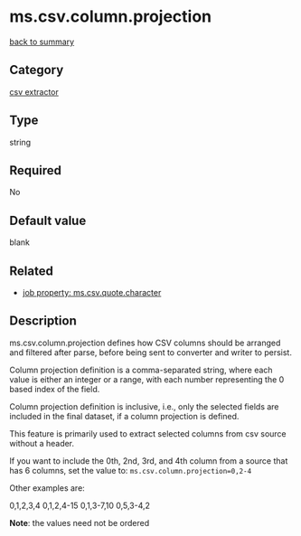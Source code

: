 # ms.csv.column.projection

[back to summary](https://github.com/linkedin/data-integration-library/blob/master/docs/parameters/summary.md)

## Category

[csv extractor](https://github.com/linkedin/data-integration-library/blob/master/docs/parameters/csv-extractor-parameters.md)

## Type

string

## Required

No

## Default value

blank

## Related 
- [job property: ms.csv.quote.character](https://github.com/linkedin/data-integration-library/blob/master/docs/parameters/ms.csv.quote.character.md)

## Description

ms.csv.column.projection defines how CSV columns should be arranged and filtered after parse,
before being sent to converter and writer to persist. 

Column projection definition is a comma-separated string, where each value is either an 
integer or a range, with each number representing the 0 based index of the field.

Column projection definition is inclusive, i.e., only the selected fields are included
in the final dataset, if a column projection is defined.  

This feature is primarily used to extract selected columns from csv source without a header.

If you want to include the 0th, 2nd, 3rd, and 4th column from a source that has 6 columns, 
set the value to: `ms.csv.column.projection=0,2-4`

Other examples are:

0,1,2,3,4
0,1,2,4-15
0,1,3-7,10
0,5,3-4,2

**Note**: the values need not be ordered

